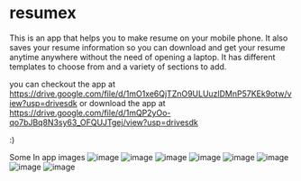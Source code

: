 # resumex

This is an app that helps you to make resume on your mobile phone. It also saves your resume information so you can download and get your resume anytime anywhere without the need of opening a laptop.
It has different templates to choose from and a variety of sections to add.

you can checkout the app at
https://drive.google.com/file/d/1mO1xe6QjTZnO9ULUuzlDMnP57KEk9otw/view?usp=drivesdk
or download the app at
https://drive.google.com/file/d/1mQP2yOo-qo7bJBq8N3sy63_OFQUJTgej/view?usp=drivesdk

:)










Some In app images
![image](https://user-images.githubusercontent.com/78964850/175013713-e8e4fdd7-d0ba-4c1f-b7a3-ef25b4f6db6b.png)
![image](https://user-images.githubusercontent.com/78964850/175013510-12b09a9d-c398-4b16-82a6-f15d32656f7f.png)
![image](https://user-images.githubusercontent.com/78964850/175013828-960bcdde-87a8-4fbd-9706-c7c9a0d305aa.png)
![image](https://user-images.githubusercontent.com/78964850/175013568-8032949d-ea30-4675-baa7-3446e3cdfc1f.png)
![image](https://user-images.githubusercontent.com/78964850/175013747-9eabdb30-e131-43aa-b2c8-8a5e8d3773bd.png)
![image](https://user-images.githubusercontent.com/78964850/175013766-d7937860-ea19-4db2-bd4b-4c8050ebf95a.png)
![image](https://user-images.githubusercontent.com/78964850/175013790-8ada969c-1169-4d6c-ae36-2a558fcdeb1d.png)
![image](https://user-images.githubusercontent.com/78964850/175013804-3862b6e9-ae1b-42bc-8a38-4b4536d1bdca.png)
